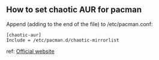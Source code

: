 How to set chaotic AUR for pacman
----------------------------------

Append (adding to the end of the file) to /etc/pacman.conf:

```vim
[chaotic-aur]
Include = /etc/pacman.d/chaotic-mirrorlist
```

ref: [Official website](https://aur.chaotic.cx/)
